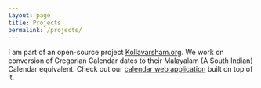 ```yaml
---
layout: page
title: Projects
permalink: /projects/
---
```


I am part of an open-source project [Kollavarsham.org](http://kollavarsham.org). We work on
conversion of Gregorian Calendar dates to their Malayalam (A South Indian) Calendar equivalent. 
Check out our [calendar web application](http://kollavarsham.org/calendar) built on top of it.